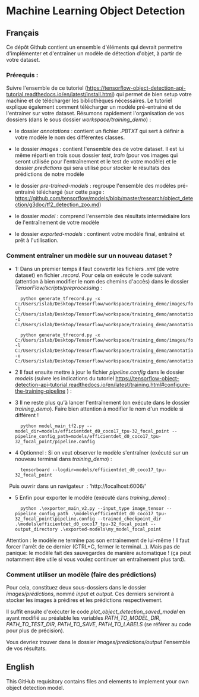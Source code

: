 # Machine Learning Object Detection

## Français

Ce dépôt Github contient un ensemble d'éléments qui devrait permettre d'implémenter et d'entraîner un modèle de détection d'objet, à partir de votre dataset.

### Prérequis : 

Suivre l'ensemble de ce tutoriel (https://tensorflow-object-detection-api-tutorial.readthedocs.io/en/latest/install.html) qui permet de bien setup votre machine et de télécharger les bibliothèques nécessaires. Le tutoriel explique également comment télécharger un modèle pré-entrainé et de l'entrainer sur votre dataset. Résumons rapidement l'organisation de vos dossiers (dans le sous dossier *workspace/training_demo*) : 

- le dossier *annotations* : contient un fichier *.PBTXT* qui sert à définir à votre modèle le nom des différentes classes.

- le dossier *images* : contient l'ensemble des de votre dataset. Il est lui même réparti en trois sous dossier *test*, *train* (pour vos images qui seront utilisée pour l'entraînement et le test de votre modèle) et le dossier *predictions* qui sera utilisé pour stocker le résultats des prédictions de notre modèle

- le dossier *pre-trained-models* : regroupe l'ensemble des modèles pré-entrainé téléchargé (sur cette page : https://github.com/tensorflow/models/blob/master/research/object_detection/g3doc/tf2_detection_zoo.md) 

- le dossier *model* : comprend l'ensemble des résultats intermédiaire lors de l'entraînement de votre modèle

- le dossier *exported-models* : continent votre modèle final, entraîné et prêt à l'utilisation.


### Comment entraîner un modèle sur un nouveau dataset ?

- 1: Dans un premier temps il faut convertir les fichiers *.xml* (de votre dataset) en fichier *.record*. Pour cela on exécute le code suivant (attention à bien modifier le nom des chemins d'accès) dans le dossier *TensorFlow/scripts/preprocessing* : 

        python generate_tfrecord.py -x C:/Users/islab/Desktop/Tensorflow/workspace/training_demo/images/focal_point/train -l C:/Users/islab/Desktop/Tensorflow/workspace/training_demo/annotations/focal_point/label_map.pbtxt -o C:/Users/islab/Desktop/Tensorflow/workspace/training_demo/annotations/focal_point/train.record

        python generate_tfrecord.py -x C:/Users/islab/Desktop/Tensorflow/workspace/training_demo/images/focal_point/test -l C:/Users/islab/Desktop/Tensorflow/workspace/training_demo/annotations/focal_point/label_map.pbtxt -o C:/Users/islab/Desktop/Tensorflow/workspace/training_demo/annotations/focal_point/test.record

- 2 Il faut ensuite mettre à jour le fichier *pipeline.config* dans le dossier *models* (suivre les indications du tutoriel https://tensorflow-object-detection-api-tutorial.readthedocs.io/en/latest/training.html#configure-the-training-pipeline ) : 

- 3 Il ne reste plus qu'à lancer l'entraînement (on exécute dans le dossier *training_demo*). Faire bien attention à modifier le nom d'un modèle si différent !

        python model_main_tf2.py --model_dir=models/efficientdet_d0_coco17_tpu-32_focal_point --pipeline_config_path=models/efficientdet_d0_coco17_tpu-32_focal_point/pipeline.config

- 4 Optionnel : Si on veut observer le modèle s'entraîner (exécuté sur un nouveau terminal dans *training_demo*) :

        tensorboard --logdir=models/efficientdet_d0_coco17_tpu-32_focal_point 
 
Puis ouvrir dans un navigateur  : 'http://localhost:6006/'

- 5 Enfin pour exporter le modèle (exécuté dans *training_demo*) :

        python .\exporter_main_v2.py --input_type image_tensor --pipeline_config_path .\models\efficientdet_d0_coco17_tpu-32_focal_point\pipeline.config --trained_checkpoint_dir .\models\efficientdet_d0_coco17_tpu-32_focal_point --output_directory .\exported-models\my_model_focal_point


Attention : le modèle ne termine pas son entrainement de lui-même ! Il faut forcer l'arrêt de ce dernier (CTRL+C, fermer le terminal...). Mais pas de panique: le modèle fait des sauvegardes de manière automatique ! (ça peut notamment être utile si vous voulez continuer un entraînement plus tard).

### Comment utiliser un modèle (faire des prédictions)

Pour cela, constituez deux sous-dossiers dans le dossier *images/prédictions*, nommé *input* et *output*. Ces derniers serviront à stocker les images à prédires et les prédictions respectivement.

Il suffit ensuite d'exécuter le code *plot_object_detection_saved_model* en ayant modifié au préalable les variables *PATH_TO_MODEL_DIR*, *PATH_TO_TEST_DIR*, *PATH_TO_SAVE*, *PATH_TO_LABELS* (se référer au code pour plus de précision). 

Vous devriez trouver dans le dossier *images/predictions/output* l'ensemble de vos résultats.

## English
This GitHub requisitory contains files and elements to implement your own object detection model.